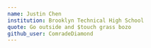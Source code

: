 ```yaml
---
name: Justin Chen
institution: Brooklyn Technical High School 
quote: Go outside and $touch grass bozo
github_user: ComradeDiamond
---
```

